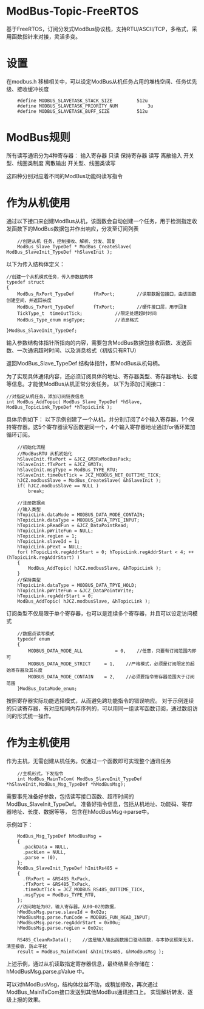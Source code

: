 # ModBus-Topic-FreeRTOS
基于FreeRTOS，订阅分发式ModBus协议栈，支持RTU/ASCII/TCP，多格式，采用函数指针来对接，灵活多变。

# 设置
在modbus.h 移植相关中，可以设定ModBus从机任务占用的堆栈空间、任务优先级、接收缓冲长度
```
	#define MODBUS_SLAVETASK_STACK_SIZE			512u
	#define MODBUS_SLAVETASK_PRIORITY_NUM			3u
	#define MODBUS_SLAVETASK_BUFF_SIZE			512u
```

# ModBus规则
所有读写通讯分为4种寄存器：
	输入寄存器     只读
	保持寄存器     读写
	离散输入       开关型、线圈类制度
	离散输出       开关型、线圈类读写

这四种分别对应着不同的ModBus功能码读写指令

# 作为从机使用
通过以下接口来创建ModBus从机，该函数会自动创建一个任务，用于检测指定收发函数下的ModBus数据包并作出响应，分发至订阅列表
```
	//创建从机 任务，控制接收、解析、分发、回复
	ModBus_Slave_TypeDef * ModBus_CreateSlave( ModBus_SlaveInit_TypeDef *hSlaveInit );
```
以下为传入结构体定义：
```
//创建一个从机模式任务，传入参数结构体
typedef struct
{
	ModBus_RxPort_TypeDef		fRxPort;		//读取数据包接口，由该函数创建空间，并返回长度
	ModBus_TxPort_TypeDef		fTxPort;		//硬件接口层，用于回复
	TickType_t	timeOutTick;			//限定处理超时时间
	ModBus_Type_enum msgType;			//消息格式

}ModBus_SlaveInit_TypeDef;
```
输入参数结构体指针所指向的内容，需要包含ModBus数据包接收函数、发送函数、一次通讯超时时间、以及消息格式（初版只有RTU）

返回ModBus_Slave_TypeDef 结构体指针，即ModBus从机句柄。

为了实现具体通讯内容，还必须订阅具体的地址、寄存器类型、寄存器地址、长度等信息。才能使ModBus从机正常分发任务。
以下为添加订阅接口：
```
//对指定从机任务，添加订阅链表信息
int ModBus_AddTopic( ModBus_Slave_TypeDef *hSlave, ModBus_TopicLink_TypeDef *hTopicLink );
```
具体示例如下：
以下示例创建了一个从机，并分别订阅了4个输入寄存器，1个保持寄存器。这5个寄存器读写函数是同一个，4个输入寄存器地址通过for循环累加循环订阅。
```
	//初始化流程
	//ModBusRTU 从机初始化
	hSlaveInit.fRxPort = &JCZ_GM3RxModBusPack;
	hSlaveInit.fTxPort = &JCZ_GM3Tx;
	hSlaveInit.msgType = ModBus_TYPE_RTU;
	hSlaveInit.timeOutTick = JCZ_MODBUS_NET_OUTTIME_TICK;
	hJCZ.modbusSlave = ModBus_CreateSlave( &hSlaveInit );
	if( hJCZ.modbusSlave == NULL )
		break;

	//注册数据点
	//输入类型
	hTopicLink.dataMode = MODBUS_DATA_MODE_CONTAIN;
	hTopicLink.dataType = MODBUS_DATA_TPYE_INPUT;
	hTopicLink.pReadFun = &JCZ_DataPointRead;
	hTopicLink.pWriteFun = NULL;
	hTopicLink.regLen = 1;
	hTopicLink.slaveId = 1;
	hTopicLink.pPext = NULL;
	for( hTopicLink.regAddrStart = 0; hTopicLink.regAddrStart < 4; ++(hTopicLink.regAddrStart) )
	{
		ModBus_AddTopic( hJCZ.modbusSlave, &hTopicLink );
	}
	//保持类型
	hTopicLink.dataType = MODBUS_DATA_TPYE_HOLD;
	hTopicLink.pWriteFun = &JCZ_DataPointWrite;
	hTopicLink.regAddrStart = 0;
	ModBus_AddTopic( hJCZ.modbusSlave, &hTopicLink );
```
订阅类型不仅局限于单个寄存器，也可以是连续多个寄存器，并且可以设定访问模式
```
	//数据点读写模式
	typedef enum
	{
		MODBUS_DATA_MODE_ALL 			= 0,	//任意，只要有订阅范围内即可
		MODBUS_DATA_MODE_STRICT 	= 1,	//严格模式，必须是订阅限定的起始寄存器及其长度
		MODBUS_DATA_MODE_CONTAIN 	= 2,	//必须要指令寄存器范围大于订阅范围
	}ModBus_DataMode_enum;
```
按照寄存器实际功能选择模式，从而避免跨功能指令的错误响应。
对于示例连续的只读寄存器，有对应相同内存序列的，可以用同一组读写函数订阅，通过数组访问的形式统一操作。

# 作为主机使用
作为主机，无需创建从机任务。仅通过一个函数即可实现整个通讯任务
```
	//主机形式，下发指令
	int ModBus_MainTxCom( ModBus_SlaveInit_TypeDef *hSlaveInit,ModBus_Msg_TypeDef *hModBusMsg);
```
需要事先准备好参数，包括读写接口函数、超市时间的 ModBus_SlaveInit_TypeDef。
准备好指令信息，包括从机地址、功能码、寄存器地址、长度、数据等等，
包含在hModBusMsg->parse中。

示例如下：	
```
	ModBus_Msg_TypeDef hModBusMsg = 
	{
	  .packData = NULL,
	  .packLen = NULL,
	  .parse = (0),
	};
	ModBus_SlaveInit_TypeDef hInitRs485 = 
	{
	  .fRxPort = &RS485_RxPack,
	  .fTxPort = &RS485_TxPack,
	  .timeOutTick = JCZ_MODBUS_RS485_OUTTIME_TICK,
	  .msgType = ModBus_TYPE_RTU,
	};
	//访问地址为02，输入寄存器，从00~02的数据，
	hModBusMsg.parse.slaveId = 0x02u;
	hModBusMsg.parse.funCode = MODBUS_FUN_READ_INPUT;
	hModBusMsg.parse.regAddrStart = 0x00u;
	hModBusMsg.parse.regLen = 0x02u;

	RS485_CleanRxData();    //这是输入输出函数接口驱动函数，与本协议框架无关。清空接收，防止干扰
	result = ModBus_MainTxCom( &hInitRs485, &hModBusMsg );
```
上述示例，通过从机读取指定寄存器信息，最终结果会存储在：hModBusMsg.parse.pValue 中。

可以对hModBusMsg，结构体纹丝不动，或稍加修改，再次通过ModBus_MainTxCom接口发送到其他ModBus通讯接口上。
实现解析转发、逐级上报的效果。
